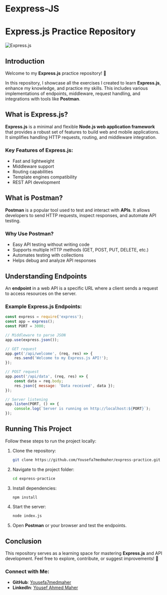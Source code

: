 # Eexpress-JS
# Express.js Practice Repository

![Express.js](https://images.app.goo.gl/9vvJYJPJvSDopEeQ6)
 
## Introduction
Welcome to my **Express.js** practice repository! 🚀

In this repository, I showcase all the exercises I created to learn **Express.js**, enhance my knowledge, and practice my skills. This includes various implementations of endpoints, middleware, request handling, and integrations with tools like **Postman**.

## What is Express.js?
**Express.js** is a minimal and flexible **Node.js web application framework** that provides a robust set of features to build web and mobile applications. It simplifies handling HTTP requests, routing, and middleware integration.

### Key Features of Express.js:
- Fast and lightweight
- Middleware support
- Routing capabilities
- Template engines compatibility
- REST API development

## What is Postman?
**Postman** is a popular tool used to test and interact with **APIs**. It allows developers to send HTTP requests, inspect responses, and automate API testing.

### Why Use Postman?
- Easy API testing without writing code
- Supports multiple HTTP methods (GET, POST, PUT, DELETE, etc.)
- Automates testing with collections
- Helps debug and analyze API responses

## Understanding Endpoints
An **endpoint** in a web API is a specific URL where a client sends a request to access resources on the server.

### Example Express.js Endpoints:
```javascript
const express = require('express');
const app = express();
const PORT = 3000;

// Middleware to parse JSON
app.use(express.json());

// GET request
app.get('/api/welcome', (req, res) => {
    res.send('Welcome to my Express.js API!');
});

// POST request
app.post('/api/data', (req, res) => {
    const data = req.body;
    res.json({ message: 'Data received', data });
});

// Server listening
app.listen(PORT, () => {
    console.log(`Server is running on http://localhost:${PORT}`);
});
```

## Running This Project
Follow these steps to run the project locally:

1. Clone the repository:
   ```sh
   git clone https://github.com/Yousefa7medmaher/express-practice.git
   ```
2. Navigate to the project folder:
   ```sh
   cd express-practice
   ```
3. Install dependencies:
   ```sh
   npm install
   ```
4. Start the server:
   ```sh
   node index.js
   ```
5. Open **Postman** or your browser and test the endpoints.

## Conclusion
This repository serves as a learning space for mastering **Express.js** and API development. Feel free to explore, contribute, or suggest improvements! 🚀

### Connect with Me:
- **GitHub**: [Yousefa7medmaher](https://github.com/Yousefa7medmaher)
- **LinkedIn**: [Yousef Ahmed Maher](https://www.linkedin.com/in/yousef-ahmed-maher-272275279/)
